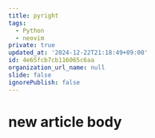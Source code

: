 ```yaml
---
title: pyright
tags:
  - Python
  - neovim
private: true
updated_at: '2024-12-22T21:18:49+09:00'
id: 4e65fcb7cb116065c6aa
organization_url_name: null
slide: false
ignorePublish: false
---
```

# new article body

